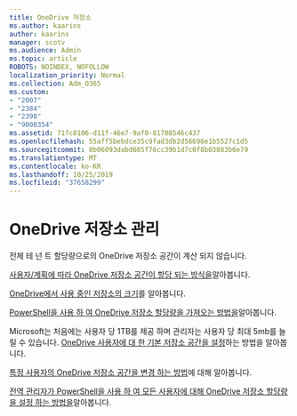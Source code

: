 ```yaml
---
title: OneDrive 저장소
ms.author: kaarins
author: kaarins
manager: scotv
ms.audience: Admin
ms.topic: article
ROBOTS: NOINDEX, NOFOLLOW
localization_priority: Normal
ms.collection: Adm_O365
ms.custom:
- "2007"
- "2384"
- "2398"
- "9000354"
ms.assetid: 71fc8106-d11f-46e7-9af0-81708546c437
ms.openlocfilehash: 55aff5bebdce35c9fad3db2d56696e1b5527c1d5
ms.sourcegitcommit: 0b06093dabd685f76cc39b1d7c0f8b03883b6e79
ms.translationtype: MT
ms.contentlocale: ko-KR
ms.lasthandoff: 10/25/2019
ms.locfileid: "37658299"
---
```

# <a name="manage-your-onedrive-storage"></a>OneDrive 저장소 관리

전체 테 넌 트 할당량으로의 OneDrive 저장소 공간이 계산 되지 않습니다. 

[사용자/계획에 따라 OneDrive 저장소 공간이 할당 되는 방식을](https://docs.microsoft.com/office365/servicedescriptions/onedrive-for-business-service-description?redirectedfrom=MSDN#storage-space-per-user)알아봅니다.

[OneDrive에서 사용 중인 저장소의 크기](https://support.office.com/article/manage-your-onedrive-for-business-storage-31519161-059c-4764-b6f8-f5cd29f7fe68)를 알아봅니다.

[PowerShell을 사용 하 여 OneDrive 저장소 할당량을 가져오는 방법을](https://gallery.technet.microsoft.com/scriptcenter/OneDrive-for-Business-0cb45614)알아봅니다.

Microsoft는 처음에는 사용자 당 1TB를 제공 하며 관리자는 사용자 당 최대 5mb를 늘릴 수 있습니다. [OneDrive 사용자에 대 한 기본 저장소 공간을 설정](https://docs.microsoft.com/onedrive/set-default-storage-space)하는 방법을 알아봅니다.

[특정 사용자의 OneDrive 저장소 공간을 변경 하는 방법](https://docs.microsoft.com/onedrive/change-user-storage)에 대해 알아봅니다.

[전역 관리자가 PowerShell을 사용 하 여 모든 사용자에 대해 OneDrive 저장소 할당량을 설정 하는 방법을](https://gallery.technet.microsoft.com/office/How-to-set-OneDrive-for-8b61365b)알아봅니다.
  